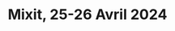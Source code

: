 ---
title: Mixit, 25-26 Avril 2024
status: published
link: "https://mixitconf.org"
location: LYON, France
sitemap: false
---